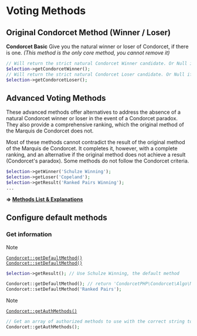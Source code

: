 # Voting Methods

## Original Condorcet Method (Winner / Loser)

**Condorcet Basic** Give you the natural winner or loser of Condorcet, if there is one.
*(This method is the only core method, you cannot remove it)*

```php
// Will return the strict natural Condorcet Winner candidate. Or Null if there is not.
$election->getCondorcetWinner();
// Will return the strict natural Condorcet Loser candidate. Or Null if there is not.
$election->getCondorcetLoser();
```

## Advanced Voting Methods

These advanced methods offer alternatives to address the absence of a natural Condorcet winner or loser in the event of a Condorcet paradox. They also provide a comprehensive ranking, which the original method of the Marquis de Condorcet does not.

Most of these methods cannot contradict the result of the original method of the Marquis de Condorcet. It completes it, however, with a complete ranking, and an alternative if the original method does not achieve a result (Condorcet's paradox).
Some methods do not follow the Condorcet criteria.

```php
$election->getWinner('Schulze Winning');
$election->getLoser('Copeland');
$election->getResult('Ranked Pairs Winning');
...
```

**=> [Methods List & Explanations](/VotingMethods)**


## Configure default methods

### Get information

> [!NOTE]
> [`Condorcet::getDefaultMethod()`](/Docs/ApiReferences/Condorcet%20Class/public%20static%20Condorcet--getDefaultMethod)  
[`Condorcet::setDefaultMethod()`](/Docs/ApiReferences/Condorcet%20Class/public%20static%20Condorcet--setDefaultMethod)
```php
$election->getResult(); // Use Schulze Winning, the default method

Condorcet::getDefaultMethod(); // return 'CondorcetPHP\Condorcet\Algo\Methods\Schulze\SchulzeWinning'
Condorcet::setDefaultMethod('Ranked Pairs');
```

> [!NOTE]
> [`Condorcet::getAuthMethods()`](/Docs/ApiReferences/Condorcet%20Class/public%20static%20Condorcet--getAuthMethods)
```php
// Get an array of authorized methods to use with the correct string to use as parameter.
Condorcet::getAuthMethods();
```